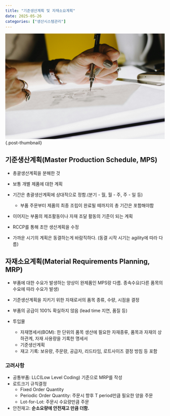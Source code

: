 ```yaml
---
title: "기준생산계획 및 자재소요계획"
date: 2025-05-26
categories: ["생산시스템관리"]
---
```


![](/img/human-thumb.jpg){.post-thumbnail}

## 기준생산계획(Master Production Schedule, MPS)

- 총괄생산계획을 분해한 것
- 보통 개별 제품에 대한 계획
- 기간은 총괄생산계획에 상대적으로 정함.(분기 - 월, 월 - 주, 주 - 일 등)
    - 부품 주문부터 제품의 최종 조립이 완료될 떼까지의 총 기간은 포함해야함
- 이어지는 부품의 제조활동이나 자재 조달 활동의 기준이 되는 계획

- RCCP를 통해 초안 생산계획을 수정
- 가까운 시기의 계획은 동결하는게 바람직하다. (동결 시작 시기는 agility에 따라 다름)

## 자재소요계획(Material Requirements Planning, MRP)

- 부품에 대한 수요가 발생하는 양상이 완제품인 MPS랑 다름. 종속수요(다른 품목의 수요에 따라 수요가 발생)
- 기준생산계획을 지키기 위한 자재로서의 품목 종류, 수량, 시점을 결정
- 부품의 공급이 100% 확실하지 않음 (lead time 지연, 품질 등)

- 투입물
    - 자재명세서(BOM): 한 단위의 품목 생산에 필요한 자재종류, 품목과 자재의 상하관계, 자재 사용량을 기록한 명세서
    - 기준생산계획
    - 재고 기록: 보유량, 주문량, 공급자, 리드타임, 로트사이즈 결정 방침 등 포함

### 고려사항

- 공통부품: LLC(Low Level Coding) 기준으로 MRP를 작성
- 로트크기 규칙결정
    - Fixed Order Quantity
    - Periodic Order Quantity: 주문시 향후 T period만큼 필요한 양을 주문
    - Lot-for-Lot: 주문시 수요량만큼 주문
- 안전재고: **순소요량에 안전재고 만큼 더함.**
